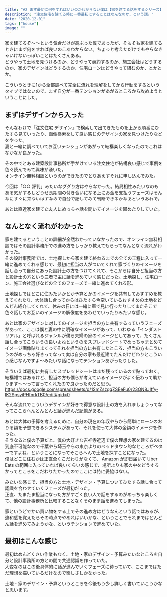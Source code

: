 ```yaml
---
title: "#2 まず最初に何をすればいいのかわからない僕は【家を建てる話をするシリーズ】"
description: "注文住宅を建てる時に一番最初にすることはなんなのか、という話。"
date: "2020-12-01"
tags: ["house"]
image: ""
---
```


家を建てるぞ～～という気合だけが高ぶった僕であったが、そもそも家を建てるときにまず何をすれば良いのこあわからない。ちょっと考えただけでもやらなきゃいけないっぽいことはたくさんある。  
どうやって土地を見つけるのか、どうやって契約するのか、施工会社はどうするのか、家のデザインはどうするのか、住宅ローンはどうやって組むのか、とかとか。

こういうときに1から全部調べて完全に流れを理解をしてから行動をするというタイプではないので、まず自分が一番テンションがあがるところから攻めようということにした。

## まずはデザインから入った

そんなわけで「注文住宅 デザイン」で検索して出てきたものを上から順番にひたすら見ていったり、画像検索をして良い感じのデザインの家を見つけたりなどをやった。  
妻と一緒に調べていてお互いテンションがあがって結構楽しくなったのでこれはなかなか良かった。

その中でとある建築設計事務所が手がけている注文住宅が結構良い感じで事例を色々読んでみて興味が湧いた。  
オンライン無料相談というのができたのでとりあえずそれに申し込んでみた。

今回は「○○ 評判」みたいなググり方はやらなかった。結局相性みたいなのもある気がするしどうせ長期間の付き合いになる上にお金を支払うフェーズはそんなにすぐに来ないはずなので自分で話してみて判断できるかなあというあれで。

あとは直近家を建てた友人にめっちゃ話を聞いてイメージを固めたりしていた。

## なんとなく流れがわかった

家を建てるということの詳細が全然わかっていなかったので、オンライン無料相談ではその設計事務所での進め方をしっかり教えてもらってなんとなく流れがわかった。  
その設計事務所では、土地探しから家を建て終わるまでの全ての工程に入って一緒に進めてくれる感じで、最初に担当の人がついてくれて家づくりのイメージを話し合って自分にあった設計士の方をつけてくれて、そこからは自分と担当の方と設計士の方という三者で主に話を進めていく感じだった。土地探し、住宅ローン、施工会社選びなどの全てのフェーズで一緒に進めてくれる形。

土地探しではどこに住みたいかとか予算とかのイメージを共有しておすすめを教えてくれたり、大体話し合ってからはひたすら今空いているおすすめの土地をどんどん紹介してくれて、休みの日には一緒に車で見に行ったりしてまたそこで色々話してお互いのイメージの解像度をあわせていったりみたいな感じ。

あとは家のデザインに対してのイメージを担当の方に共有するっていうフェーズがあって、ここは僕と妻の中に明確なイメージがあって、いわゆる「インダストリアル」と呼ばれるジャンルが僕ら夫婦の家のイメージとしてあって、たくさん話し合ってこういうの良いよねというのをスプレッドシートでめっちゃまとめてイメージ画像貼りまくってそれを担当の方に共有したところ、担当の方もこういうのがめっちゃ好きってなって実は自分の家も最近建てたんだけどわりとこういう感じなんですよ～みたいな話になってテンションあがったりした。

そういえば最初に共有したスプレッドシートはまだ残っているので貼っておく。結構雑ではあるけど、担当の方も僕らが考えているイメージがよく伝わって助かります～～って言ってくれたので良かったのだと思う。
https://docs.google.com/spreadsheets/d/1SmZszqqZSEeFu0r23QN8JIffy-lK2SpsyiPHfnrkTB0/edit#gid=0

そんな流れでこういうデザインが好きで得意な設計士の方を入れましょうってなってここらへんとんとんと話が進んだ記憶がある。

あとは大体の予算を考えるために、自分の現在の年収やらから簡単にローンのおりる額を予想できるシステムがあって、それを使って大体の金額のイメージを作った。  
そうなると僕の予算だと、僕の大好きな吉祥寺近辺で僕の理想の家を建てるのは到底不可能なので千葉やら埼玉やらの東京よりのベッドタウン的なところがベターですよね、ということになってそこらへんで土地を探すことになった。  
僕はどこに住むかは正直全くこだわりがなくて、 Amazon が即日届いて Uber Eats の範囲に入っていれば良いくらいの感じで、場所よりも家の中をどうするかってところをこだわりたかったのでここには特に妥協はない。

みたいな感じで、担当の方と土地・デザイン・予算についてひたすら話し合って認識を合わせていくフェーズが最初だった。  
正直、たまたま担当になった方がすごく良い人で話をするのがめっちゃ楽しくて、他の設計事務所と比較することなくそのまま話を進めてしまった。

家というどでかい買い物をする上でその進め方はどうなんという話ではあるが、違和感を覚えたらその時点でやめればいいかな、ということでそれまではどんどん話を進めてみようかな、というテンションで進めていた。

## 最初はこんな感じ

最初はめんどくさい作業もなく、土地・家のデザイン・予算みたいなところを自分と設計事務所の方との間で共通認識を作っていた。  
大変なのはこの後具体的に話が進んでいくフェーズに待っていて、ここまではただ理想を描いているだけなので楽しさしかなかった。

土地・家のデザイン・予算というところを今後もう少し詳しく書いていこうかなと思います。
